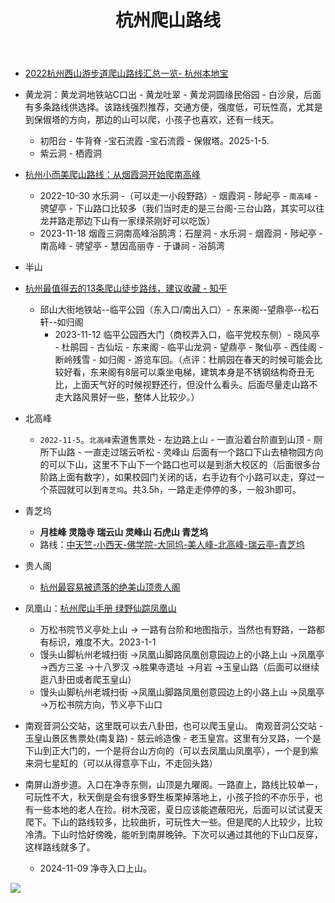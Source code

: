 ﻿---
layout:		post
category:	"other"
title:		"杭州爬山路线"
tags:		[]
---

- [2022杭州西山游步道爬山路线汇总一览- 杭州本地宝](http://m.hz.bendibao.com/mip/112201.shtm)
- 黄龙洞：黄龙洞地铁站C口出 - 黄龙吐翠 - 黄龙洞圆缘民俗园 - 白沙泉，后面有多条路线供选择。该路线强烈推荐，交通方便，强度低，可玩性高，尤其是到保俶塔的方向，那边的山可以爬，小孩子也喜欢，还有一线天。
  - 初阳台 - 牛背脊 -宝石流霞 -宝石流霞 - 保俶塔。2025-1-5.
  - 紫云洞 - 栖霞洞

- [杭州小而美爬山路线：从烟霞洞开始爬南高峰](https://baijiahao.baidu.com/s?id=1734719229265986022&wfr=spider&for=pc)
  - 2022-10-30 水乐洞 -（可以走一小段野路）-  烟霞洞 - 陟屺亭 - `南高峰` - 骋望亭 - 下山路口比较多（我们当时走的是三台阁-三台山路，其实可以往龙井路走那边下山有一家绿茶刚好可以吃饭）
  - 2023-11-18 烟霞三洞南高峰浴鹄湾：石屋洞 - 水乐洞 - 烟霞洞 - 陟屺亭 - 南高峰 - 骋望亭 - 慧因高丽寺 - 于谦祠 - 浴鹄湾
- 半山
- [杭州最值得去的13条爬山徒步路线，建议收藏 - 知乎](https://zhuanlan.zhihu.com/p/517247486)
  - 邱山大街地铁站--临平公园（东入口/南出入口）- 东来阁--望鼎亭--松石轩--如归阁
    - 2023-11-12 临平公园西大门（商校弄入口，临平党校东侧）- 晓风亭 - 杜鹃园 - 古仙坛 - 东来阁 - 临平山龙洞 - 望鼎亭 - 聚仙亭 - 西佳阁 - 断岭残雪 - 如归阁 - 游览车回。（点评：杜鹃园在春天的时候可能会比较好看，东来阁有8层可以乘坐电梯，建筑本身是不锈钢结构奇丑无比，上面天气好的时候视野还行，但没什么看头。后面尽量走山路不走大路风景好一些，整体人比较少。）
- 北高峰
  - `2022-11-5`。`北高峰`索道售票处 - 左边路上山 - 一直沿着台阶直到山顶 - 厕所下山路 - 一直走过瑞云听松 - 灵峰山 后面有一个路口下山去植物园方向的可以下山，这里不下山下一个路口也可以是到浙大校区的（后面很多台阶路上面有数字），如果校园门关闭的话，右手边有个小路可以走，穿过一个茶园就可以到`青芝坞`。共3.5h，一路走走停停的多，一般3h即可。
- 青芝坞
  - **月桂峰 灵隐寺 瑞云山 灵峰山 石虎山 青芝坞**
  - 路线：[中天竺-小西天-佛学院-大同坞-美人峰-北高峰-瑞云亭-青芝坞](https://mp.weixin.qq.com/s/_kPty2-mNPaQTnTjzE88JQ)
- 贵人阁
  - [杭州最容易被遗落的绝美山顶贵人阁](https://www.xiaohongshu.com/discovery/item/628133f4000000000102ba13)
- 凤凰山：[杭州爬山手册 绿野仙踪凤凰山](https://www.xiaohongshu.com/discovery/item/62877a8f0000000021034190?source=question)
  - 万松书院节义亭处上山 -> 一路有台阶和地图指示，当然也有野路，一路都有标识，难度不大。2023-1-1
  - 馒头山脚杭州老城扫街 →凤凰山脚路凤凰创意园边上的小路上山 →凤凰亭 →西方三圣 →十八罗汉 →胜果寺遗址 →月岩 →玉皇山路（后面可以继续逛八卦田或者爬玉皇山）
  - 馒头山脚杭州老城扫街 →凤凰山脚路凤凰创意园边上的小路上山 →凤凰亭 →万松书院方向，节义亭下山口
- 南观音洞公交站，这里既可以去八卦田，也可以爬玉皇山。 南观音洞公交站 - 玉皇山景区售票处(南复路) - 慈云岭造像 - 老玉皇宫。这里有分叉路，一个是下山到正大门的，一个是将台山方向的（可以去凤凰山凤凰亭），一个是到紫来洞七星缸的（可以从得意亭下山，不走回头路）
- 南屏山游步道。入口在净寺东侧，山顶是九曜阁。一路直上，路线比较单一，可玩性不大，秋天倒是会有很多野生板栗掉落地上，小孩子捡的不亦乐乎，也有一些本地的老人在捡。树木茂密，夏日应该能遮蔽阳光，后面可以试试夏天爬下。下山的路线较多，比较曲折，可玩性大一些。但是爬的人比较少，比较冷清。下山时恰好傍晚，能听到南屏晚钟。下次可以通过其他的下山口反穿，这样路线就多了。
  - 2024-11-09 净寺入口上山。


![](https://gimg2.baidu.com/image_search/src=http%3A%2F%2Fgss0.baidu.com%2F-fo3dSag_xI4khGko9WTAnF6hhy%2Fzhidao%2Fpic%2Fitem%2F96dda144ad345982f4bdf8f70cf431adcbef849b.jpg&refer=http%3A%2F%2Fgss0.baidu.com&app=2002&size=f9999,10000&q=a80&n=0&g=0n&fmt=auto?sec=1667619366&t=57a0dd7949e2e45a67748021c4e5b951)
